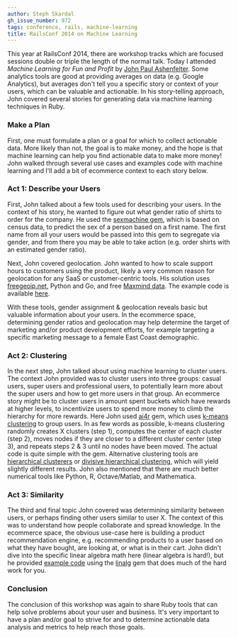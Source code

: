```yaml
---
author: Steph Skardal
gh_issue_number: 972
tags: conference, rails, machine-learning
title: RailsConf 2014 on Machine Learning
---
```


This year at RailsConf 2014, there are workshop tracks which are focused sessions double or triple the length of the normal talk. Today I attended *Machine Learning for Fun and Profit* by [John Paul Ashenfelter](https://twitter.com/johnashenfelter). Some analytics tools are good at providing averages on data (e.g. Google Analytics), but averages don't tell you a specific story or context of your users, which can be valuable and actionable. In his story-telling approach, John covered several stories for generating data via machine learning techniques in Ruby.

### Make a Plan

First, one must formulate a plan or a goal for which to collect actionable data. More likely than not, the goal is to make money, and the hope is that machine learning can help you find actionable data to make more money! John walked through several use cases and examples code with machine learning and I'll add a bit of ecommerce context to each story below.

### Act 1: Describe your Users

First, John talked about a few tools used for describing your users. In the context of his story, he wanted to figure out what gender ratio of shirts to order for the company. He used the [sexmachine gem](https://github.com/bmuller/sexmachine ), which is based on census data, to predict the sex of a person based on a first name. The first name from all your users would be passed into this gem to segregate via gender, and from there you may be able to take action (e.g. order shirts with an estimated gender ratio).

Next, John covered geolocation. John wanted to how to scale support hours to customers using the product, likely a very common reason for geolocation for any SaaS or customer-centric tools. His solution uses [freegeoip.net](http://freegeoip.net/), Python and Go, and free [Maxmind data](http://www.maxmind.com/en/geolocation_landing). The example code is available [here](https://github.com/johnpaulashenfelter/railsconf2014-ml/tree/master/ex2_geolocation).

With these tools, gender assignment &amp; geolocation reveals basic but valuable information about your users. In the ecommerce space, determining gender ratios and geolocation may help determine the target of marketing and/or product development efforts, for example targeting a specific marketing message to a female East Coast demographic.

### Act 2:  Clustering

In the next step, John talked about using machine learning to cluster users. The context John provided was to cluster users into three groups: casual users, super users and professional users, to potentially learn more about the super users and how to get more users in that group. An ecommerce story might be to cluster users in amount spent buckets which have rewards at higher levels, to incentivize users to spend more money to climb the hierarchy for more rewards. Here John used [ai4r](https://github.com/SergioFierens/ai4r) gem, which uses [k-means clustering](http://en.wikipedia.org/wiki/K-means_clustering) to group users. In as few words as possible, k-means clustering randomly creates X clusters (step 1), computes the center of each cluster (step 2), moves nodes if they are closer to a different cluster center (step 3), and repeats steps 2 &amp; 3 until no nodes have been moved. The actual code is quite simple with the gem. Alternative clustering tools are [hierarchical clusterers](http://en.wikipedia.org/wiki/Hierarchical_clustering) or [divisive hierarchical clustering](https://www.google.com/search?q=divisive+hierarchical+clustering), which will yield slightly different results. John also mentioned that there are  much better numerical tools like Python, R, Octave/Matlab, and Mathematica.

### Act 3: Similarity

The third and final topic John covered was determining similarity between users, or perhaps finding other users similar to user X. The context of this was to understand how people collaborate and spread knowledge. In the ecommerce space, the obvious use-case here is building a product recommendation engine, e.g. recommending products to a user based on what they have bought, are looking at, or what is in their cart. John didn't dive into the specific linear algebra math here (linear algebra is hard!), but he provided [example code](https://github.com/johnpaulashenfelter/railsconf2014-ml/tree/master/ex4_similarity) using the [linalg](https://github.com/quix/linalg) gem that does much of the hard work for you.

### Conclusion

The conclusion of this workshop was again to share Ruby tools that can help solve problems about your user and business. It's very important to have a plan and/or goal to strive for and to determine actionable data analysis and metrics to help reach those goals.
